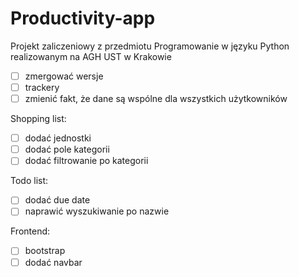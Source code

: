 # Productivity-app

Projekt zaliczeniowy z przedmiotu Programowanie w języku Python realizowanym na AGH UST w Krakowie

- [ ] zmergować wersje
- [ ] trackery
- [ ] zmienić fakt, że dane są wspólne dla wszystkich użytkowników

Shopping list: 
- [ ] dodać jednostki 
- [ ] dodać pole kategorii
- [ ] dodać filtrowanie po kategorii

Todo list:
- [ ] dodać due date
- [ ] naprawić wyszukiwanie po nazwie

Frontend:
- [ ] bootstrap
- [ ] dodać navbar
